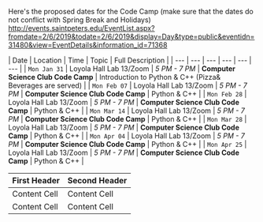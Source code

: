 
Here's the proposed dates for the Code Camp (make sure that the dates do not conflict with Spring Break and Holidays)
http://events.saintpeters.edu/EventList.aspx?fromdate=2/6/2019&todate=2/6/2019&display=Day&type=public&eventidn=31480&view=EventDetails&information_id=71368


| Date | Location | Time | Topic | Full Description |
| --- | --- | --- | --- | --- | --- |
| `Mon Jan 31` | Loyola Hall Lab 13/Zoom | *5 PM - 7 PM* | **Computer Science Club Code Camp** | Introduction to Python & C++ (Pizza& Beverages are served) |
| `Mon Feb 07` | Loyola Hall Lab 13/Zoom | *5 PM - 7 PM* | **Computer Science Club Code Camp** | Python & C++ |
| `Mon Feb 28` | Loyola Hall Lab 13/Zoom | *5 PM - 7 PM* | **Computer Science Club Code Camp** | Python & C++ |
| `Mon Mar 14` | Loyola Hall Lab 13/Zoom | *5 PM - 7 PM* | **Computer Science Club Code Camp** | Python & C++ |
| `Mon Mar 28` | Loyola Hall Lab 13/Zoom | *5 PM - 7 PM* | **Computer Science Club Code Camp** | Python & C++ |
| `Mon Apr 04` | Loyola Hall Lab 13/Zoom | *5 PM - 7 PM* | **Computer Science Club Code Camp** | Python & C++ |
| `Mon Apr 25` | Loyola Hall Lab 13/Zoom | *5 PM - 7 PM* | **Computer Science Club Code Camp** | Python & C++ |



| First Header  | Second Header |
| ------------- | ------------- |
| Content Cell  | Content Cell  |
| Content Cell  | Content Cell  |
